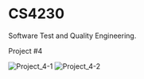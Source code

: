 # CS4230
Software Test and Quality Engineering.  

Project #4

![Project_4-1](https://github.com/user-attachments/assets/ff3013ad-b01a-4915-bd1f-0886d7bba000)
![Project_4-2](https://github.com/user-attachments/assets/ef4f804a-8c2a-4ac6-8f1b-94102ab684f4)

